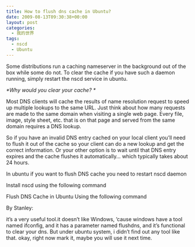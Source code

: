 ```yaml
---
title: How to flush dns cache in Ubuntu?
date: 2009-08-13T09:30:38+00:00
layout: post
categories:
  - 我的世界
tags:
  - nscd
  - Ubuntu
---
```

Some distributions run a caching nameserver in the background out of the box while some do not. To clear the cache if you have such a daemon running, simply restart the nscd service in ubuntu.

_\*Why would you clear your cache? \*_

Most DNS clients will cache the results of name resolution request to speed up multiple lookups to the same URL. Just think about how many requests are made to the same domain when visiting a single web page. Every file, image, style sheet, etc. that is on that page and served from the same domain requires a DNS lookup.

So if you have an invalid DNS entry cached on your local client you’ll need to flush it out of the cache so your client can do a new lookup and get the correct information. Or your other option is to wait until that DNS entry expires and the cache flushes it automatically… which typically takes about 24 hours.
<!--more-->
In ubuntu if you want to flush DNS cache you need to restart nscd daemon

Install nscd using the following command

Flush DNS Cache in Ubuntu Using the following command

By Stanley:

it’s a very useful tool.it doesn’t like Windows, ’cause windows have a tool named ifconfig, and it has a parameter named flushdns, and it’s functional to clear your dns. But under ubuntu system, i didn’t find out any tool like that. okay, right now mark it, maybe you will use it next time.
